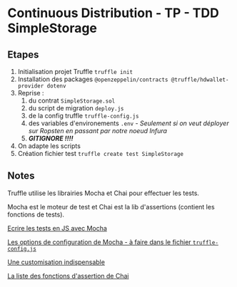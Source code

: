 # Continuous Distribution - TP - TDD SimpleStorage

## Etapes

1. Initialisation projet Truffle `truffle init`
2. Installation des packages `@openzeppelin/contracts @truffle/hdwallet-provider dotenv`
3. Reprise :
   1. du contrat `SimpleStorage.sol`
   2. du script de migration `deploy.js`
   3. de la config truffle `truffle-config.js`
   4. des variables d'environements `.env` - *Seulement si on veut déployer sur Ropsten en passant par notre noeud Infura*
   5. ***GITIGNORE !!!!***
4. On adapte les scripts
5. Création fichier test `truffle create test SimpleStorage`

## Notes

Truffle utilise les librairies Mocha et Chai pour effectuer les tests.

Mocha est le moteur de test et Chai est la lib d'assertions (contient les fonctions de tests).

[Ecrire les tests en JS avec Mocha](https://trufflesuite.com/docs/truffle/testing/writing-tests-in-javascript/)

[Les options de configuration de Mocha - à faire dans le fichier `truffle-config.js`](https://mochajs.org/api/mocha)

[Une customisation indispensable](https://mochajs.org/#reporters)

[La liste des fonctions d'assertion de Chai](https://www.chaijs.com/api/assert/#method_assert)
